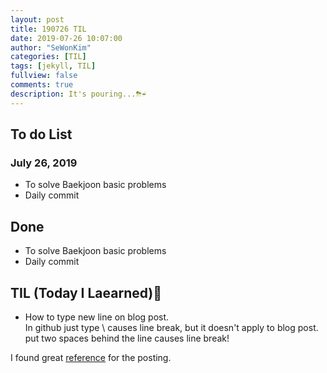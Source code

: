 ```yaml
---
layout: post
title: 190726 TIL
date: 2019-07-26 10:07:00
author: "SeWonKim"
categories: [TIL]
tags: [jekyll, TIL]
fullview: false
comments: true
description: It's pouring...⛈☔
---
```



## To do List 
### July 26, 2019
* To solve Baekjoon basic problems
* Daily commit

## Done 
* To solve Baekjoon basic problems
* Daily commit 

## TIL (Today I Laearned)🤔
* How to type new line on blog post.    
In github just type \ causes line break, but it doesn't apply to blog post.      
put two spaces behind the line causes line break!      

I found great [reference](https://wepplication.github.io/programming/jekyll/) for the posting.
